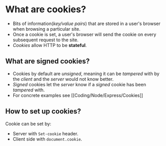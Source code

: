 # What are cookies?
- Bits of information(*key/value pairs*) that are stored in a user's browser when browsing a particular site.
- Once a cookie is set, a user's browser will send the cookie on every subsequent request to the site.
- *Cookies* allow HTTP to be **stateful**.

## What are signed cookies?
- Cookies by default are *unsigned*, meaning it can be *tampered* with by the *client* and the *server* would not know better.
- *Signed* cookies let the *server* know if a *signed* cookie has been *tampered* with. 
- For concrete examples see [[Coding/Node/Express/Cookies]]

## How to set up cookies?
Cookie can be set by:
- Server with `Set-cookie` header.
- Client side with `document.cookie`.